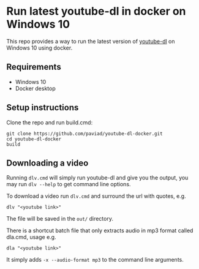 # Run latest youtube-dl in docker on Windows 10

This repo provides a way to run the latest version of [youtube-dl](https://github.com/ytdl-org/youtube-dl)
on Windows 10 using docker.

## Requirements

* Windows 10
* Docker desktop

## Setup instructions

Clone the repo and run build.cmd:

    git clone https://github.com/paviad/youtube-dl-docker.git
    cd youtube-dl-docker
    build

## Downloading a video

Running `dlv.cmd` will simply run youtube-dl and give you the output, you may run `dlv --help` to get command line options.

To download a video run `dlv.cmd` and surround the url with quotes, e.g.

    dlv "<youtube link>"

The file will be saved in the `out/` directory.

There is a shortcut batch file that only extracts audio in mp3 format called dla.cmd, usage e.g.

    dla "<youtube link>"

It simply adds `-x --audio-format mp3` to the command line arguments.
